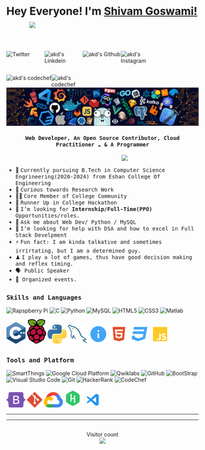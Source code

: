 # Hey Everyone! I'm [Shivam Goswami!](https://github.com/codebanda) &nbsp;&nbsp;&nbsp;&nbsp;&nbsp;&nbsp;&nbsp;&nbsp; <img src="https://github.com/shivamgoswamihere/shivamgoswamihere/blob/master/wave-hello.gif" width="6%">
<br><br>
<a href="https://twitter.com/ShivamGoswami_">
  <img align="left" alt="Twitter" width="100px" src="https://img.shields.io/badge/Twitter-1DA1F2?style=for-the-badge&logo=Twitter&logoColor=white" />
</a>
<a href="https://www.linkedin.com/in/shivamgoswami-/">
  <img align="left" alt="akd's Linkdein" width="100px" src="https://img.shields.io/badge/Linkedin-0A66C2?style=for-the-badge&logo=Linkedin&logoColor=white" />
</a>
<a href="https://github.com/codebanda">
  <img align="left" alt="akd's Github" width="100px" src="https://img.shields.io/badge/Github-181717?style=for-the-badge&logo=Github&logoColor=white" />
</a>
<a href="https://www.instagram.com/shivamgoswami__/">
  <img align="left" alt="akd's Instagram" width="100px" src="https://img.shields.io/badge/Instagram-E4405F?style=for-the-badge&logo=instagram&logoColor=white" />
</a>

<br><br>

<a href="https://www.codechef.com/users/shivamgoswami">
  <img align="left" alt="akd's codechef" src="https://img.shields.io/badge/dynamic/json?label=CodeChef&query=%24.rating&url=https://competitive-coding-api.herokuapp.com/api/codechef/codebanda&prefix=Rating%20&logo=codechef&logoColor=f5f5dc&labelColor=7b5e47&style=for-the-badge&cacheSeconds=900" />
</a>
<a href="mailto:shivamg@gmail.com">
  <img align="left" alt="akd's codechef" width="70px" src="https://img.shields.io/badge/Gmail-EA4335?style=for-the-badge&logo=Gmail&logoColor=white" /></a>
<br><br>
<img src="https://github.com/codebanda/codebanda/blob/7fd6fe80d17c4a889dba7fc46ae7ceadcbd24a01/header_.png"

## <p align="center"><h4 align="center"><samp> Web Developer, An Open Source Contributor, Cloud Practitioner ☁  & A Programmer </samp></h4></p>

<div>
<img align="right" src="https://github.com/shivamgoswamihere/shivamgoswamihere/blob/54347fc486e16a32571e0747382615f49aab0c9f/code.gif" width="40%"/>
  <br>

- 👷 <samp>Currently pursuing B.Tech in Computer Science Engrineering(2020-2024) from Eshan College Of Engineering
- 🔭 <samp> Curious towards Research Work
- ✍🏻 <samp>Core Member of College Community  
- 🥇 <samp>Runner Up in College Hackathon 
- 💼 <samp>I’m looking for **Internship/Full-Time(PPO)** Opportunities/roles.
- 💬 <samp>Ask me about Web Dev/ Python / MySQL 
- 🤔 <samp>I’m looking for help with DSA and how to excel in Full Stack Develpment
- ⚡ <samp>Fun fact: I am kinda talkative and sometimes irrirtating, but I am a determined guy.
- ♟ <samp>I play a lot of games, thus have good decision making and reflex timing.
- 🗣<samp> Public Speaker
- 🎫<samp> Organized events.
</div>

##
<h3><b><samp>Skills and Languages</samp></b></h3>

![Rapspberry Pi](https://img.shields.io/badge/Raspberry_pi-C51A4A?style=flat-square&logo=raspberry-pi&logoColor=white)
![C](https://img.shields.io/badge/C-27338e?style=flat-square&logo=c&logoColor=white)
![Python](https://img.shields.io/badge/Python-3776AB?style=flat-square&logo=Python&logoColor=white)
![MySQL](https://img.shields.io/badge/MySQL-4479A1?style=flat-square&logo=MySQL&logoColor=white)
![HTML5](https://img.shields.io/badge/HTML5-E34F26?style=flat-square&logo=HTML5&logoColor=white)
![CSS3](https://img.shields.io/badge/CSS3-1572B6?style=flat-square&logo=CSS3&logoColor=white)
![Matlab](https://img.shields.io/badge/MATLAB-800000?style=flat-square&logo=MathWorks&logoColor=white)

<span>
<img src="https://github.com/codebanda/codebanda/blob/f72e33098aec6a3f53651ff7835549ded26db2c6/imgs/c.svg" alt="drawing" width="50"/>
<img src="https://github.com/codebanda/codebanda/blob/f72e33098aec6a3f53651ff7835549ded26db2c6/imgs/raspberry-pi.svg" alt="drawing" width="50"/>
<img src="https://github.com/codebanda/codebanda/blob/f72e33098aec6a3f53651ff7835549ded26db2c6/imgs/python-5.svg" alt="drawing" width="50"/>
<img src="https://github.com/codebanda/codebanda/blob/f72e33098aec6a3f53651ff7835549ded26db2c6/imgs/mysql-6.svg" alt="drawing" width="50"/>
<img src="https://github.com/codebanda/codebanda/blob/f72e33098aec6a3f53651ff7835549ded26db2c6/imgs/readme.svg" alt="drawing" width="50"/>
<img src="https://github.com/codebanda/codebanda/blob/f72e33098aec6a3f53651ff7835549ded26db2c6/imgs/html.svg" alt="drawing" width="50"/>
<img src="https://github.com/codebanda/codebanda/blob/f72e33098aec6a3f53651ff7835549ded26db2c6/imgs/css.svg" alt="drawing" width="50"/>
<img src="https://github.com/codebanda/codebanda/blob/f72e33098aec6a3f53651ff7835549ded26db2c6/imgs/javascript.svg" alt="drawing" width="50"/>
  </span>
    
##
<h3><b><samp>Tools and Platform</samp></b></h3>

![SmartThings](https://img.shields.io/badge/SmartThings-777BB4?style=flat-square&logo=SmartThings&logoColor=white)
![Google Cloud Platform](https://img.shields.io/badge/Google_Cloud-4285F4?style=flat-square&logo=google-cloud&logoColor=white)
![Qwiklabs](https://img.shields.io/badge/Qwiklabs-F5CD0E?style=flat-square&logo=Qwiklabs&logoColor=800000)
![GitHub](https://img.shields.io/badge/GitHub-181717?style=flat-square&logo=github)
![BootStrap](https://img.shields.io/badge/Bootstrap-7952B3?style=flat-square&logo=bootstrap&logoColor=white)
![Visual Studio Code](https://img.shields.io/badge/Visual_Studio_Code-007ACC?style=flat-square&logo=Visual-Studio-Code&logoColor=white)
![Git](https://img.shields.io/badge/Git-F05032?style=flat-square&logo=Git&logoColor=white)
![HackerRank](https://img.shields.io/badge/HackerRank-107C10?style=flat-square&logo=HackerRank&logoColor=black)
![CodeChef](https://img.shields.io/badge/CodeChef-5B4638?style=flat-square&logo=CodeChef&logoColor=white)
  
<span>
<img src="https://github.com/codebanda/codebanda/blob/881c4c230835d98a527310121a3025f28e46bbe6/imgs/bootstrap-5-1.svg" alt="drawing" width="50"/>
<img src="https://github.com/codebanda/codebanda/blob/881c4c230835d98a527310121a3025f28e46bbe6/imgs/git-icon.svg" alt="drawing" width="40"/>
<img src="https://github.com/codebanda/codebanda/blob/881c4c230835d98a527310121a3025f28e46bbe6/imgs/google-cloud-1.svg" alt="drawing" width="50"/>
<img src="https://github.com/codebanda/codebanda/blob/881c4c230835d98a527310121a3025f28e46bbe6/imgs/hackerrank.svg" alt="drawing" width="50"/>
<img src="https://github.com/codebanda/codebanda/blob/881c4c230835d98a527310121a3025f28e46bbe6/imgs/vscode.svg" alt="drawing" width="40"/>
</span>
<hr> 
  
<hr>


##
<p align="center"> 
  Visitor count<br>
  <img src="https://profile-counter.glitch.me/codebanda/count.svg" />
</p>
  
